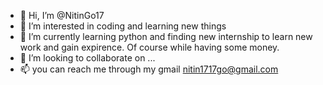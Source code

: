 - 👋 Hi, I’m @NitinGo17
- 👀 I’m interested in coding and learning new things 
- 🌱 I’m currently learning python and finding new internship to learn new work and gain expirence. Of course while having some money. 
- 💞️ I’m looking to collaborate on ...
- 📫 you can reach me through my gmail nitin1717go@gmail.com

<!---
NitinGo17/NitinGo17 is a ✨ special ✨ repository because its `README.md` (this file) appears on your GitHub profile.
You can click the Preview link to take a look at your changes.
--->
